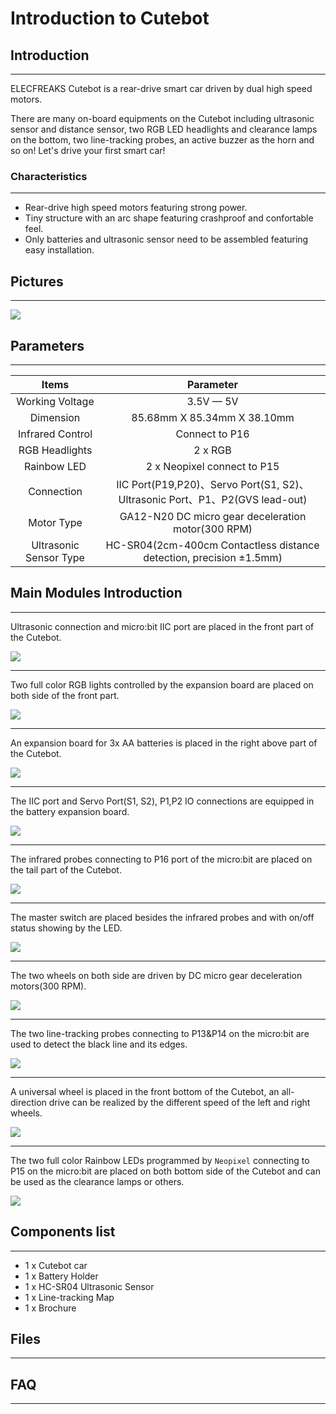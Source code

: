 # Introduction to Cutebot

## Introduction
---

ELECFREAKS Cutebot is a rear-drive smart car driven by dual high speed motors. 

There are many on-board equipments on the Cutebot including ultrasonic sensor and distance sensor, two RGB LED headlights and clearance lamps on the bottom, two line-tracking probes, an active buzzer as the horn and so on! Let's drive your first smart car!

### Characteristics
---

- Rear-drive high speed motors featuring strong power.
- Tiny structure with an arc shape featuring crashproof and confortable feel. 
- Only batteries and ultrasonic sensor need to be assembled featuring easy installation.

## Pictures
---
![](./images/cutebot_01_01.jpg)

## Parameters
---

|Items |Parameter|
|:-:|:-:|
|Working Voltage| 3.5V — 5V |
| Dimension |85.68mm X 85.34mm X 38.10mm|
|Infrared Control|Connect to P16|
|RGB Headlights|2 x RGB|
|Rainbow LED|2 x Neopixel connect to P15|
| Connection |IIC Port(P19,P20)、Servo Port(S1, S2)、Ultrasonic Port、P1、P2(GVS lead-out)|
| Motor Type |GA12-N20 DC micro gear deceleration motor(300 RPM)|
| Ultrasonic Sensor Type |HC-SR04(2cm-400cm Contactless distance detection, precision ±1.5mm)|

## Main Modules Introduction
---
Ultrasonic connection and micro:bit IIC port are placed in the front part of the Cutebot.

![](./images/cutebot_01_02.jpg)

- - - - -

Two full color RGB lights controlled by the expansion board are placed on both side of the front part. 

![](./images/cutebot_01_03.jpg)


- - - - -

An expansion board for 3x AA batteries is placed in the right above part of the Cutebot.

![](./images/cutebot_01_04.jpg)

- - - - -

The IIC port and Servo Port(S1, S2), P1,P2 IO connections are equipped in the battery expansion board.

![](./images/cutebot_01_05.jpg)

- - - - -

The infrared probes connecting to P16 port of the micro:bit are placed on the tail part of the Cutebot.

![](./images/cutebot_01_06.jpg)

- - - - -

The master switch are placed besides the infrared probes and with on/off status showing by the LED.

![](./images/cutebot_01_07.jpg)

- - - - -

The two wheels on both side are driven by DC micro gear deceleration motors(300 RPM).

![](./images/cutebot_01_08.jpg)

- - - - -

The two line-tracking probes connecting to P13&P14 on the micro:bit are used to detect the black line and its edges.

![](./images/cutebot_01_09.jpg)

- - - - -

A universal wheel is placed in the front bottom of the Cutebot, an all-direction drive can be realized by the different speed of the left and right wheels. 

![](./images/cutebot_01_10.jpg)

- - - - -

The two full color  Rainbow LEDs programmed by  `Neopixel` connecting to P15 on the micro:bit are placed on both bottom side of the Cutebot and can be used as the clearance lamps or others.

![](./images/cutebot_01_11.jpg)
## Components list
---

- 1 x Cutebot car
- 1 x Battery Holder
- 1 x HC-SR04 Ultrasonic Sensor
- 1 x Line-tracking Map
- 1 x Brochure

## Files
---

## FAQ
---
